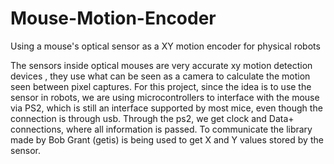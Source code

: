 # Mouse-Motion-Encoder
Using a mouse's optical sensor as a XY motion encoder for physical robots

The sensors inside optical mouses are very accurate xy motion detection devices , they use what can be seen as a camera to calculate the motion seen between pixel captures.
For this project, since the idea is to use the sensor in robots, we are using microcontrollers to interface with the mouse via PS2, which is still an interface supported by most mice, even though the connection is through usb. Through the ps2, we get clock and Data+ connections, where all information is passed. To communicate the library made by Bob Grant (getis) is being used to get X and Y values stored by the sensor.

